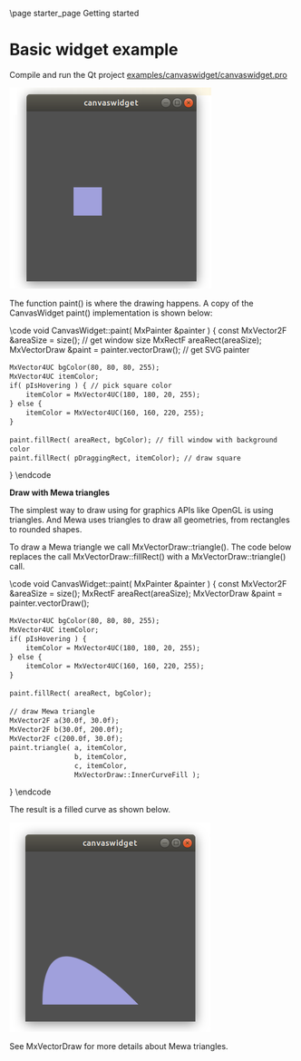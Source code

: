 \page starter_page Getting started

# Basic widget example

Compile and run the Qt project [examples/canvaswidget/canvaswidget.pro](examples/canvaswidget/canvaswidget.pro)

![CanvasWidget example](doc/images/canvasExample.png)

The function paint() is where the drawing happens. A copy of the CanvasWidget paint() implementation is shown below:

\code
void CanvasWidget::paint( MxPainter &painter )
{
    const MxVector2F &areaSize = size(); // get window size
    MxRectF areaRect(areaSize);
    MxVectorDraw &paint = painter.vectorDraw(); // get SVG painter

    MxVector4UC bgColor(80, 80, 80, 255);
    MxVector4UC itemColor;
    if( pIsHovering ) { // pick square color
        itemColor = MxVector4UC(180, 180, 20, 255);
    } else {
        itemColor = MxVector4UC(160, 160, 220, 255);
    }

    paint.fillRect( areaRect, bgColor); // fill window with background color
    paint.fillRect( pDraggingRect, itemColor); // draw square
}
\endcode

**Draw with Mewa triangles**

The simplest way to draw using for graphics APIs like OpenGL is using triangles.
And Mewa uses triangles to draw all geometries, from rectangles to rounded shapes.

To draw a Mewa triangle we call MxVectorDraw::triangle(). The code below replaces
the call MxVectorDraw::fillRect() with a MxVectorDraw::triangle() call.

\code
void CanvasWidget::paint( MxPainter &painter )
{
    const MxVector2F &areaSize = size();
    MxRectF areaRect(areaSize);
    MxVectorDraw &paint = painter.vectorDraw();

    MxVector4UC bgColor(80, 80, 80, 255);
    MxVector4UC itemColor;
    if( pIsHovering ) {
        itemColor = MxVector4UC(180, 180, 20, 255);
    } else {
        itemColor = MxVector4UC(160, 160, 220, 255);
    }

    paint.fillRect( areaRect, bgColor);

    // draw Mewa triangle
    MxVector2F a(30.0f, 30.0f);
    MxVector2F b(30.0f, 200.0f);
    MxVector2F c(200.0f, 30.0f);
    paint.triangle( a, itemColor,
                    b, itemColor,
                    c, itemColor,
                    MxVectorDraw::InnerCurveFill );
}
\endcode

The result is a filled curve as shown below.

![Mewa triangle](doc/images/canvasExample-triangle.png)

See MxVectorDraw for more details about Mewa triangles.

